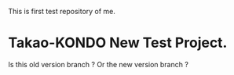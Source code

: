 This is first test repository of me.
# Takao-KONDO New Test Project.
Is this old version branch ?
Or the new version branch ?